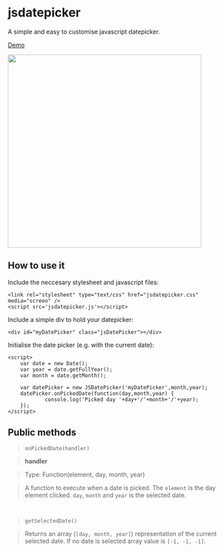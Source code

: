 # jsdatepicker
A simple and easy to customise javascript datepicker.

<a href="http://lucaslouca.github.io/jsdatepicker/">Demo</a>

<img src="https://cloud.githubusercontent.com/assets/10542894/6098126/5b1ea5d4-afd5-11e4-8665-53b481bab334.png" width="450"/>

## How to use it

Include the neccesary stylesheet and javascript files:
```
<link rel="stylesheet" type="text/css" href="jsdatepicker.css" media="screen" />
<script src='jsdatepicker.js'></script>
```

Include a simple div to hold your datepicker:
```
<div id="myDatePicker" class="jsDatePicker"></div>
```

Initialise the date picker (e.g. with the current date):
```
<script>
	var date = new Date();
	var year = date.getFullYear();
	var month = date.getMonth();
	
    var datePicker = new JSDatePicker('myDatePicker',month,year);
    datePicker.onPickedDate(function(day,month,year) {
			console.log('Picked day '+day+'/'+month+'/'+year);
    });	
</script>
```

## Public methods

> `onPickedDate(handler)`

>**handler**

>Type: Function(element, day, month, year)

>A function to execute when a date is picked. The `element` is the day element clicked. `day`, `month` and `year` is the selected date. 

<br>

> `getSelectedDate()`

>Returns an array (`[day, month, year]`) representation of the current selected date. If no date is selected array value is `[-1, -1, -1]`.
